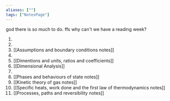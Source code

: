 ```yaml
---
aliases: [""]
tags: ["NotesPage"]
---
```


god there is so much to do. ffs why can't we have a reading week?

1) 
2) 
3) [[Assumptions and boundary conditions notes]]
4) 
5) [[Dimentions and units, ratios and coefficients]]
6) [[Dimensional Analysis]]
7) 
8) [[Phases and behaviours of state notes]]
9) [[Kinetic theory of gas notes]]
10) [[Specific heats, work done and the first law of thermodynamics notes]]
11) [[Processes, paths and reversibility notes]]